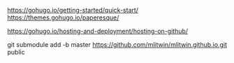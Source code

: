 https://gohugo.io/getting-started/quick-start/
https://themes.gohugo.io/paperesque/

https://gohugo.io/hosting-and-deployment/hosting-on-github/


git submodule add -b master https://github.com/mlitwin/mlitwin.github.io.git public